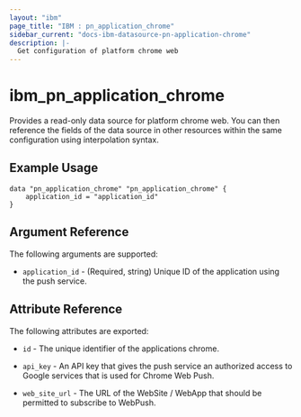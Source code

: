```yaml
---
layout: "ibm"
page_title: "IBM : pn_application_chrome"
sidebar_current: "docs-ibm-datasource-pn-application-chrome"
description: |-
  Get configuration of platform chrome web
---
```


# ibm_pn_application_chrome

Provides a read-only data source for platform chrome web. You can then reference the fields of the data source in other resources within the same configuration using interpolation syntax.

## Example Usage

```hcl
data "pn_application_chrome" "pn_application_chrome" {
	application_id = "application_id"
}
```

## Argument Reference

The following arguments are supported:

- `application_id` - (Required, string) Unique ID of the application using the push service.

## Attribute Reference

The following attributes are exported:

- `id` - The unique identifier of the applications chrome.
- `api_key` - An API key that gives the push service an authorized access to Google services that is used for Chrome Web Push.

- `web_site_url` - The URL of the WebSite / WebApp that should be permitted to subscribe to WebPush.
